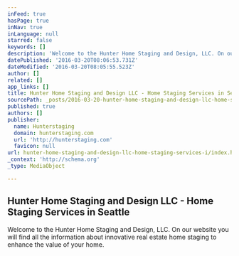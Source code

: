 ```yaml
---
inFeed: true
hasPage: true
inNav: true
inLanguage: null
starred: false
keywords: []
description: 'Welcome to the Hunter Home Staging and Design, LLC. On our website you will find all the information about innovative real estate home staging to enhance the value of your home.'
datePublished: '2016-03-20T08:06:53.731Z'
dateModified: '2016-03-20T08:05:55.523Z'
author: []
related: []
app_links: []
title: Hunter Home Staging and Design LLC - Home Staging Services in Seattle
sourcePath: _posts/2016-03-20-hunter-home-staging-and-design-llc-home-staging-services-i.md
published: true
authors: []
publisher:
  name: Hunterstaging
  domain: hunterstaging.com
  url: 'http://hunterstaging.com'
  favicon: null
url: hunter-home-staging-and-design-llc-home-staging-services-i/index.html
_context: 'http://schema.org'
_type: MediaObject

---
```

<article style=""><h1>Hunter Home Staging and Design LLC - Home Staging Services in Seattle</h1><p>Welcome to the Hunter Home Staging and Design, LLC. On our website you will find all the information about innovative real estate home staging to enhance the value of your home.</p></article>